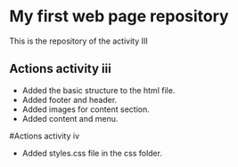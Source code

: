 # My first web page repository

This is the repository of the activity III

## Actions activity iii

- Added the basic structure to the html file.
- Added footer and header.
- Added images for content section.
- Added content and menu.

#Actions activity iv

- Added styles.css file in the css folder.